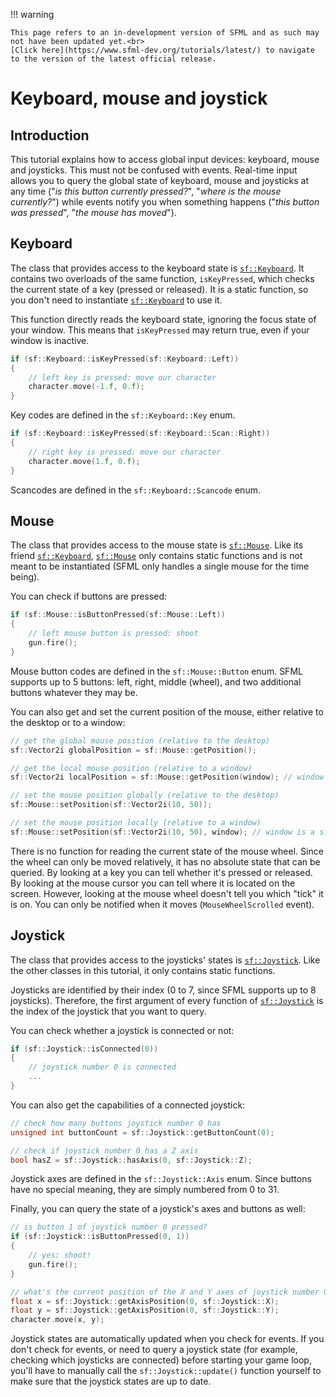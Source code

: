 !!! warning

    This page refers to an in-development version of SFML and as such may not have been updated yet.<br>
    [Click here](https://www.sfml-dev.org/tutorials/latest/) to navigate to the version of the latest official release.

# Keyboard, mouse and joystick

## Introduction

This tutorial explains how to access global input devices: keyboard, mouse and joysticks. This must not be confused with events. Real-time input allows you to query the global state of keyboard, mouse and joysticks at any time ("_is this button currently pressed?_", "_where is the mouse currently?_") while events notify you when something happens ("_this button was pressed_", "_the mouse has moved_").

## Keyboard

The class that provides access to the keyboard state is [`sf::Keyboard`](https://www.sfml-dev.org/documentation/3.0.0/classsf_1_1Keyboard.php "sf::Keyboard documentation"). It contains two overloads of the same function, `isKeyPressed`, which checks the current state of a key (pressed or released). It is a static function, so you don't need to instantiate [`sf::Keyboard`](https://www.sfml-dev.org/documentation/3.0.0/classsf_1_1Keyboard.php "sf::Keyboard documentation") to use it.

This function directly reads the keyboard state, ignoring the focus state of your window. This means that `isKeyPressed` may return true, even if your window is inactive.

```cpp
if (sf::Keyboard::isKeyPressed(sf::Keyboard::Left))
{
    // left key is pressed: move our character
    character.move(-1.f, 0.f);
}
```

Key codes are defined in the `sf::Keyboard::Key` enum.

```cpp
if (sf::Keyboard::isKeyPressed(sf::Keyboard::Scan::Right))
{
    // right key is pressed: move our character
    character.move(1.f, 0.f);
}
```

Scancodes are defined in the `sf::Keyboard::Scancode` enum.

## Mouse

The class that provides access to the mouse state is [`sf::Mouse`](https://www.sfml-dev.org/documentation/3.0.0/classsf_1_1Mouse.php "sf::Mouse documentation"). Like its friend [`sf::Keyboard`](https://www.sfml-dev.org/documentation/3.0.0/classsf_1_1Keyboard.php "sf::Keyboard documentation"), [`sf::Mouse`](https://www.sfml-dev.org/documentation/3.0.0/classsf_1_1Mouse.php "sf::Mouse documentation") only contains static functions and is not meant to be instantiated (SFML only handles a single mouse for the time being).

You can check if buttons are pressed:

```cpp
if (sf::Mouse::isButtonPressed(sf::Mouse::Left))
{
    // left mouse button is pressed: shoot
    gun.fire();
}
```

Mouse button codes are defined in the `sf::Mouse::Button` enum. SFML supports up to 5 buttons: left, right, middle (wheel), and two additional buttons whatever they may be.

You can also get and set the current position of the mouse, either relative to the desktop or to a window:

```cpp
// get the global mouse position (relative to the desktop)
sf::Vector2i globalPosition = sf::Mouse::getPosition();

// get the local mouse position (relative to a window)
sf::Vector2i localPosition = sf::Mouse::getPosition(window); // window is a sf::Window
```

```cpp
// set the mouse position globally (relative to the desktop)
sf::Mouse::setPosition(sf::Vector2i(10, 50));

// set the mouse position locally (relative to a window)
sf::Mouse::setPosition(sf::Vector2i(10, 50), window); // window is a sf::Window
```

There is no function for reading the current state of the mouse wheel. Since the wheel can only be moved relatively, it has no absolute state that can be queried. By looking at a key you can tell whether it's pressed or released. By looking at the mouse cursor you can tell where it is located on the screen. However, looking at the mouse wheel doesn't tell you which "tick" it is on. You can only be notified when it moves (`MouseWheelScrolled` event).

## Joystick

The class that provides access to the joysticks' states is [`sf::Joystick`](https://www.sfml-dev.org/documentation/3.0.0/classsf_1_1Joystick.php "sf::Joystick documentation"). Like the other classes in this tutorial, it only contains static functions.

Joysticks are identified by their index (0 to 7, since SFML supports up to 8 joysticks). Therefore, the first argument of every function of [`sf::Joystick`](https://www.sfml-dev.org/documentation/3.0.0/classsf_1_1Joystick.php "sf::Joystick documentation") is the index of the joystick that you want to query.

You can check whether a joystick is connected or not:

```cpp
if (sf::Joystick::isConnected(0))
{
    // joystick number 0 is connected
    ...
}
```

You can also get the capabilities of a connected joystick:

```cpp
// check how many buttons joystick number 0 has
unsigned int buttonCount = sf::Joystick::getButtonCount(0);

// check if joystick number 0 has a Z axis
bool hasZ = sf::Joystick::hasAxis(0, sf::Joystick::Z);
```

Joystick axes are defined in the `sf::Joystick::Axis` enum. Since buttons have no special meaning, they are simply numbered from 0 to 31.

Finally, you can query the state of a joystick's axes and buttons as well:

```cpp
// is button 1 of joystick number 0 pressed?
if (sf::Joystick::isButtonPressed(0, 1))
{
    // yes: shoot!
    gun.fire();
}

// what's the current position of the X and Y axes of joystick number 0?
float x = sf::Joystick::getAxisPosition(0, sf::Joystick::X);
float y = sf::Joystick::getAxisPosition(0, sf::Joystick::Y);
character.move(x, y);
```

Joystick states are automatically updated when you check for events. If you don't check for events, or need to query a joystick state (for example, checking which joysticks are connected) before starting your game loop, you'll have to manually call the `sf::Joystick::update()` function yourself to make sure that the joystick states are up to date.

